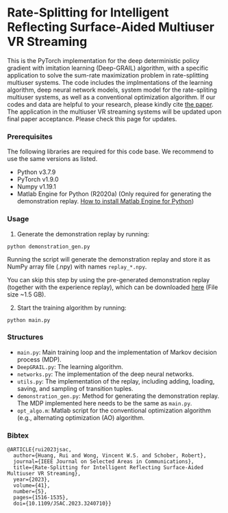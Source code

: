 # Rate-Splitting for Intelligent Reflecting Surface-Aided Multiuser VR Streaming

This is the PyTorch implementation for the deep deterministic policy gradient with imitation learning (Deep-GRAIL) algorithm, with a specific application to solve the sum-rate maximization problem in rate-splitting multiuser systems. The code includes the implmentations of the learning algorithm, deep neural network models, system model for the rate-spliting multiuser systems, as well as a conventional optimization algorithm. If our codes and data are helpful to your research, please kindly cite [the paper]([https://ieeexplore.ieee.org/document/10032264]). The application in the multiuser VR streaming systems will be updated upon final paper acceptance. Please check this page for updates.

### Prerequisites

The following libraries are required for this code base. We recommend to use the same versions as listed.
* Python v3.7.9
* PyTorch v1.9.0
* Numpy v1.19.1
* Matlab Engine for Python (R2020a) (Only required for generating the demonstration replay. [How to install Matlab Engine for Python](https://www.mathworks.com/help/matlab/matlab_external/install-the-matlab-engine-for-python.html))

### Usage
1. Generate the demonstration replay by running:
```
python demonstration_gen.py
```
Running the script will generate the demonstration replay and store it as NumPy array file (.npy) with names `replay_*.npy`. 

You can skip this step by using the pre-generated demonstration replay (together with the experience replay), which can be downloaded [here](https://drive.google.com/file/d/1PCTX1Li6Gow6G3ij0vK2dCuPVHBV2FzZ/view?usp=share_link) (File size ~1.5 GB).

2. Start the training algorithm by running:
```
python main.py
```

### Structures
* `main.py`: Main training loop and the implementation of Markov decision process (MDP).
* `DeepGRAIL.py`: The learning algorithm.
* `networks.py`: The implementation of the deep neural networks.
* `utils.py`: The implementation of the replay, including adding, loading, saving, and sampling of transition tuples.
* `demonstration_gen.py`: Method for generating the demonstration replay. The MDP implemented here needs to be the same as `main.py`.
* `opt_algo.m`: Matlab script for the conventional optimization algorithm (e.g., alternating optimization (AO) algorithm.

### Bibtex

```
@ARTICLE{rui2023jsac,
  author={Huang, Rui and Wong, Vincent W.S. and Schober, Robert},
  journal={IEEE Journal on Selected Areas in Communications}, 
  title={Rate-Splitting for Intelligent Reflecting Surface-Aided Multiuser VR Streaming}, 
  year={2023},
  volume={41},
  number={5},
  pages={1516-1535},
  doi={10.1109/JSAC.2023.3240710}}
```
